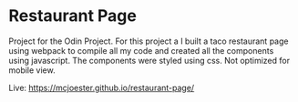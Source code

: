 # Restaurant Page

Project for the Odin Project. For this project a I built a taco restaurant page using webpack to compile all my code and created all the components using javascript. The components were styled using css. Not optimized for mobile view. 

Live: https://mcjoester.github.io/restaurant-page/
